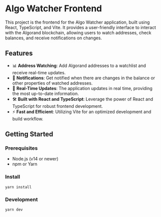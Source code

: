 # Algo Watcher Frontend

This project is the frontend for the Algo Watcher application, built using React, TypeScript, and Vite. It provides a user-friendly interface to interact with the Algorand blockchain, allowing users to watch addresses, check balances, and receive notifications on changes.

## Features

- 📊 **Address Watching**: Add Algorand addresses to a watchlist and receive real-time updates.
- 🔔 **Notifications**: Get notified when there are changes in the balance or other properties of watched addresses.
- 🔄 **Real-Time Updates**: The application updates in real time, providing the most up-to-date information.
- 🛠 **Built with React and TypeScript**: Leverage the power of React and TypeScript for robust frontend development.
- ⚡️ **Fast and Efficient**: Utilizing Vite for an optimized development and build workflow.

## Getting Started

### Prerequisites

- Node.js (v14 or newer)
- npm or Yarn

### Install

`yarn install`

### Development

`yarn dev`